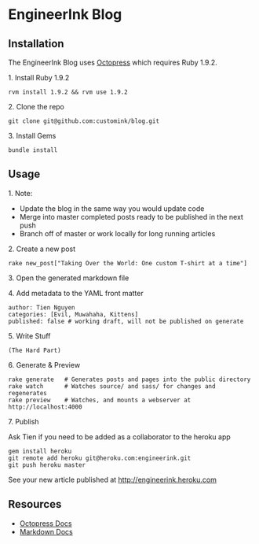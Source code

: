 EngineerInk Blog
=========================

## Installation

The EngineerInk Blog uses [Octopress](http://octopress.org/) which requires Ruby 1.9.2.

1\. Install Ruby 1.9.2

    rvm install 1.9.2 && rvm use 1.9.2


2\. Clone the repo

    git clone git@github.com:customink/blog.git


3\. Install Gems

    bundle install


## Usage

1\. Note:

* Update the blog in the same way you would update code
* Merge into master completed posts ready to be published in the next push
* Branch off of master or work locally for long running articles

2\. Create a new post

    rake new_post["Taking Over the World: One custom T-shirt at a time"]

3\. Open the generated markdown file
      
4\. Add metadata to the YAML front matter  

    author: Tien Nguyen
    categories: [Evil, Muwahaha, Kittens]
    published: false # working draft, will not be published on generate

5\. Write Stuff
    
    (The Hard Part)

6\. Generate & Preview

    rake generate   # Generates posts and pages into the public directory
    rake watch      # Watches source/ and sass/ for changes and regenerates
    rake preview    # Watches, and mounts a webserver at http://localhost:4000

7\. Publish

Ask Tien if you need to be added as a collaborator to the heroku app

    gem install heroku
    git remote add heroku git@heroku.com:engineerink.git
    git push heroku master

See your new article published at http://engineerink.heroku.com

## Resources
* [Octopress Docs](http://octopress.org/docs)
* [Markdown Docs](http://daringfireball.net/projects/markdown/)

